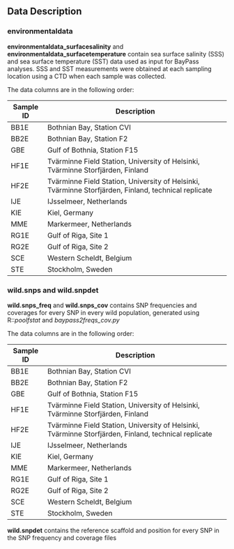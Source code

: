 ## Data Description

### environmentaldata
**environmentaldata_surfacesalinity** and **environmentaldata_surfacetemperature** contain sea surface salinity (SSS) and sea surface temperature (SST) data used as input for BayPass analyses.
SSS and SST measurements were obtained at each sampling location using a CTD when each sample was collected.

The data columns are in the following order:

| Sample ID | Description |
| --- | --- |
| BB1E | Bothnian Bay, Station CVI |
| BB2E | Bothnian Bay, Station F2 |
| GBE | Gulf of Bothnia, Station F15 |
| HF1E | Tvärminne Field Station, University of Helsinki, Tvärminne Storfjärden, Finland |
| HF2E | Tvärminne Field Station, University of Helsinki, Tvärminne Storfjärden, Finland, technical replicate |
| IJE | IJsselmeer, Netherlands |
| KIE | Kiel, Germany |
| MME | Markermeer, Netherlands |
| RG1E | Gulf of Riga, Site 1 |
| RG2E | Gulf of Riga, Site 2 |
| SCE | Western Scheldt, Belgium |
| STE | Stockholm, Sweden |

### wild.snps and wild.snpdet

**wild.snps_freq** and **wild.snps_cov** contains SNP frequencies and coverages for every SNP in every wild population, generated using R::*poolfstat* and *baypass2freqs_cov.py*  

The data columns are in the following order:

| Sample ID | Description |
| --- | --- |
| BB1E | Bothnian Bay, Station CVI |
| BB2E | Bothnian Bay, Station F2 |
| GBE | Gulf of Bothnia, Station F15 |
| HF1E | Tvärminne Field Station, University of Helsinki, Tvärminne Storfjärden, Finland |
| HF2E | Tvärminne Field Station, University of Helsinki, Tvärminne Storfjärden, Finland, technical replicate |
| IJE | IJsselmeer, Netherlands |
| KIE | Kiel, Germany |
| MME | Markermeer, Netherlands |
| RG1E | Gulf of Riga, Site 1 |
| RG2E | Gulf of Riga, Site 2 |
| SCE | Western Scheldt, Belgium |
| STE | Stockholm, Sweden |

**wild.snpdet** contains the reference scaffold and position for every SNP in the SNP frequency and coverage files
